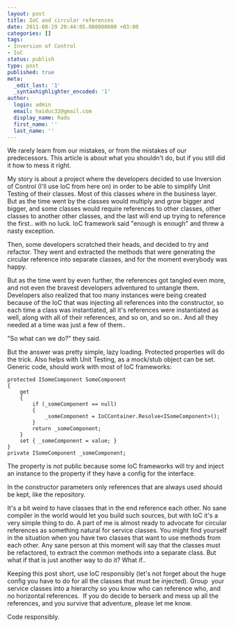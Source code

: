 ```yaml
---
layout: post
title: IoC and circular references
date: 2011-08-29 20:44:05.000000000 +03:00
categories: []
tags:
- Inversion of Control
- IoC
status: publish
type: post
published: true
meta:
  _edit_last: '1'
  _syntaxhighlighter_encoded: '1'
author:
  login: admin
  email: haiduc32@gmail.com
  display_name: Radu
  first_name: ''
  last_name: ''
---
```

We rarely learn from our mistakes, or from the mistakes of our predecessors. This article is about what you shouldn't do, but if you still did it how to mess it right.

My story is about a project where the developers decided to use Inversion of Control (I'll use IoC from here on) in order to be able to simplify Unit Testing of their classes. Most of this classes where in the business layer. But as the time went by the classes would multiply and grow bigger and bigger, and some classes would require references to other classes, other classes to another other classes, and the last will end up trying to reference the first.. with no luck. IoC framework said "enough is enough" and threw a nasty exception.

Then, some developers scratched their heads, and decided to try and refactor. They went and extracted the methods that were generating the circular reference into separate classes, and for the moment everybody was happy.

But as the time went by even further, the references got tangled even more, and not even the bravest developers adventured to untangle them. Developers also realized that too many instances were being created because of the IoC that was injecting all references into the constructor, so each time a class was instantiated, all it's references were instantiated as well, along with all of their references, and so on, and so on.. And all they needed at a time was just a few of them..

"So what can we do?" they said.

But the answer was pretty simple, lazy loading. Protected properties will do the trick. Also helps with Unit Testing, as a mock/stub object can be set. Generic code, should work with most of IoC frameworks:

    protected ISomeComponent SomeComponent
    {
        get
        {
            if (_someComponent == null)
            {
                _someComponent = IoCContainer.Resolve<ISomeComponent>();
            }
            return _someComponent;
        }
        set { _someComponent = value; }
    }
    private ISomeComponent _someComponent;

The property is not public because some IoC frameworks will try and inject an instance to the property if they have a config for the interface.

In the constructor parameters only references that are always used should be kept, like the repository.

It's a bit weird to have classes that in the end reference each other. No sane compiler in the world would let you build such sources, but with IoC it's a very simple thing to do. A part of me is almost ready to advocate for circular references as something natural for service classes. You might find yourself in the situation when you have two classes that want to use methods from each other. Any sane person at this moment will say that the classes must be refactored, to extract the common methods into a separate class. But what if that is just another way to do it? What if..

Keeping this post short, use IoC responsibly (let's not forget about the huge config you have to do for all the classes that must be injected). Group  your service classes into a hierarchy so you know who can reference who, and no horizontal references.  If you do decide to berserk and mess up all the references, and you survive that adventure, please let me know.

Code responsibly.
